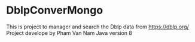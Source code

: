 # DblpConverMongo
This is project to manager and search the Dblp data from https://dblp.org/
Project develope by Pham Van Nam
Java version 8
